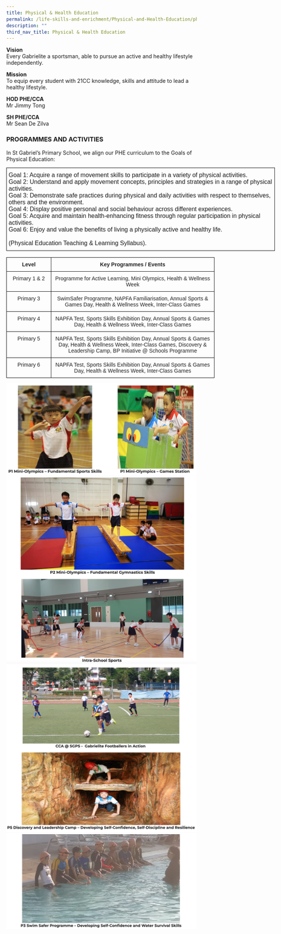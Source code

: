 ```yaml
---
title: Physical & Health Education
permalink: /life-skills-and-enrichment/Physical-and-Health-Education/physical-health-and-education/
description: ""
third_nav_title: Physical & Health Education
---
```

**Vision**   
Every Gabrielite a sportsman, able to pursue an active and healthy lifestyle independently.

**Mission**    
To equip every student with 21CC knowledge, skills and attitude to lead a healthy lifestyle.

**HOD PHE/CCA**   
Mr Jimmy Tong

  

**SH PHE/CCA**     
Mr Sean De Zilva


### PROGRAMMES AND ACTIVITIES

In St Gabriel’s Primary School, we align our PHE curriculum to the Goals of Physical Education:

<style type="text/css">
.tg  {border-collapse:collapse;border-spacing:0;margin:0px auto;}
.tg td{border-color:black;border-style:solid;border-width:1px;font-family:Arial, sans-serif;font-size:14px;
  overflow:hidden;padding:10px 5px;word-break:normal;}
.tg th{border-color:black;border-style:solid;border-width:1px;font-family:Arial, sans-serif;font-size:14px;
  font-weight:normal;overflow:hidden;padding:10px 5px;word-break:normal;}
.tg .tg-x5q1{font-size:16px;text-align:left;vertical-align:top}
</style>
<table class="tg" style="undefined;table-layout: fixed; width: 711px">
<colgroup>
<col style="width: 711px">
</colgroup>
<tbody>
  <tr>
    <td class="tg-x5q1"><span style="font-weight:400;font-style:normal">Goal 1: Acquire a range of movement skills to participate in a variety of physical activities.</span><br><span style="font-weight:400;font-style:normal">Goal 2: Understand and apply movement concepts, principles and strategies in a range of physical </span>activities.<br><span style="font-weight:400;font-style:normal">Goal 3: Demonstrate safe practices during physical and daily activities with respect to themselves, </span>others and the environment.<br><span style="font-weight:400;font-style:normal">Goal 4: Display positive personal and social behaviour across different experiences.</span><br><span style="font-weight:400;font-style:normal">Goal 5: Acquire and maintain health-enhancing fitness through regular participation in physical </span>activities.<br><span style="font-weight:400;font-style:normal">Goal 6: Enjoy and value the benefits of living a physically active and healthy life.</span><br><br><span style="font-weight:400;font-style:normal">(Physical Education Teaching &amp; Learning Syllabus).</span></td>
  </tr>
</tbody>
</table>

<br>

<style type="text/css">
.tg  {border-collapse:collapse;border-spacing:0;margin:0px auto;}
.tg td{border-color:black;border-style:solid;border-width:1px;font-family:Arial, sans-serif;font-size:14px;
  overflow:hidden;padding:10px 5px;word-break:normal;}
.tg th{border-color:black;border-style:solid;border-width:1px;font-family:Arial, sans-serif;font-size:14px;
  font-weight:normal;overflow:hidden;padding:10px 5px;word-break:normal;}
.tg .tg-s2rg{color:#222;font-weight:bold;text-align:center;vertical-align:top}
.tg .tg-vo25{color:#222;text-align:center;vertical-align:top}
</style>
<table class="tg" style="undefined;table-layout: fixed; width: 551px">
<colgroup>
<col style="width: 118px">
<col style="width: 433px">
</colgroup>
<tbody>
  <tr>
    <td class="tg-s2rg">Level</td>
    <td class="tg-s2rg">Key Programmes / Events</td>
  </tr>
  <tr>
    <td class="tg-vo25">Primary 1 &amp; 2</td>
    <td class="tg-vo25">Programme for Active Learning, Mini Olympics, Health &amp; Wellness Week</td>
  </tr>
  <tr>
    <td class="tg-vo25">Primary 3</td>
    <td class="tg-vo25">SwimSafer Programme, NAPFA Familiarisation, Annual Sports &amp; Games Day, Health &amp; Wellness Week, Inter-Class Games</td>
  </tr>
  <tr>
    <td class="tg-vo25">Primary 4</td>
    <td class="tg-vo25">NAPFA Test, Sports Skills Exhibition Day, Annual Sports &amp; Games Day, Health &amp; Wellness Week, Inter-Class Games</td>
  </tr>
  <tr>
    <td class="tg-vo25">Primary 5</td>
    <td class="tg-vo25">NAPFA Test, Sports Skills Exhibition Day, Annual Sports &amp; Games Day, Health &amp; Wellness Week, Inter-Class Games, Discovery &amp; Leadership Camp, BP Initiative @ Schools Programme</td>
  </tr>
  <tr>
    <td class="tg-vo25">Primary 6</td>
    <td class="tg-vo25">NAPFA Test, Sports Skills Exhibition Day, Annual Sports &amp; Games Day, Health &amp; Wellness Week, Inter-Class Games</td>
  </tr>
</tbody>
</table>

![](/images/phe1.png)
![](/images/phe2.png)
![](/images/phe3.png)
![](/images/phe4.png)
